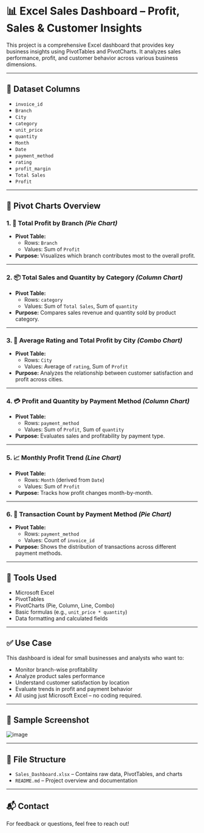 # 📊 Excel Sales Dashboard – Profit, Sales & Customer Insights

This project is a comprehensive Excel dashboard that provides key business insights using PivotTables and PivotCharts. It analyzes sales performance, profit, and customer behavior across various business dimensions.

---

## 📁 Dataset Columns

- `invoice_id`  
- `Branch`  
- `City`  
- `category`  
- `unit_price`  
- `quantity`  
- `Month`  
- `Date`  
- `payment_method`  
- `rating`  
- `profit_margin`  
- `Total Sales`  
- `Profit`

---

## 📌 Pivot Charts Overview

### 1. 🏢 Total Profit by Branch *(Pie Chart)*
- **Pivot Table:**
  - Rows: `Branch`
  - Values: Sum of `Profit`
- **Purpose:** Visualizes which branch contributes most to the overall profit.

---

### 2. 📦 Total Sales and Quantity by Category *(Column Chart)*
- **Pivot Table:**
  - Rows: `category`
  - Values: Sum of `Total Sales`, Sum of `quantity`
- **Purpose:** Compares sales revenue and quantity sold by product category.

---

### 3. 🌆 Average Rating and Total Profit by City *(Combo Chart)*
- **Pivot Table:**
  - Rows: `City`
  - Values: Average of `rating`, Sum of `Profit`
- **Purpose:** Analyzes the relationship between customer satisfaction and profit across cities.

---

### 4. 💳 Profit and Quantity by Payment Method *(Column Chart)*
- **Pivot Table:**
  - Rows: `payment_method`
  - Values: Sum of `Profit`, Sum of `quantity`
- **Purpose:** Evaluates sales and profitability by payment type.

---

### 5. 📈 Monthly Profit Trend *(Line Chart)*
- **Pivot Table:**
  - Rows: `Month` (derived from `Date`)
  - Values: Sum of `Profit`
- **Purpose:** Tracks how profit changes month-by-month.

---

### 6. 🧾 Transaction Count by Payment Method *(Pie Chart)*
- **Pivot Table:**
  - Rows: `payment_method`
  - Values: Count of `invoice_id`
- **Purpose:** Shows the distribution of transactions across different payment methods.

---

## 🧰 Tools Used

- Microsoft Excel  
- PivotTables  
- PivotCharts (Pie, Column, Line, Combo)  
- Basic formulas (e.g., `unit_price * quantity`)  
- Data formatting and calculated fields

---

## ✅ Use Case

This dashboard is ideal for small businesses and analysts who want to:

- Monitor branch-wise profitability  
- Analyze product sales performance  
- Understand customer satisfaction by location  
- Evaluate trends in profit and payment behavior  
- All using just Microsoft Excel – no coding required.

---

## 📎 Sample Screenshot

![image](https://github.com/user-attachments/assets/e40cb1a0-7109-4ce1-aa63-50805e862571)


---

## 📂 File Structure

- `Sales_Dashboard.xlsx` – Contains raw data, PivotTables, and charts
- `README.md` – Project overview and documentation

---

## 📬 Contact

For feedback or questions, feel free to reach out!

